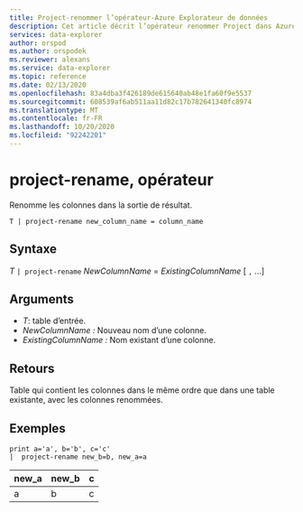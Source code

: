 ```yaml
---
title: Project-renommer l’opérateur-Azure Explorateur de données
description: Cet article décrit l’opérateur renommer Project dans Azure Explorateur de données.
services: data-explorer
author: orspod
ms.author: orspodek
ms.reviewer: alexans
ms.service: data-explorer
ms.topic: reference
ms.date: 02/13/2020
ms.openlocfilehash: 83a4dba3f426189de615640ab48e1fa60f9e5537
ms.sourcegitcommit: 608539af6ab511aa11d82c17b782641340fc8974
ms.translationtype: MT
ms.contentlocale: fr-FR
ms.lasthandoff: 10/20/2020
ms.locfileid: "92242201"
---
```

# <a name="project-rename-operator"></a>project-rename, opérateur

Renomme les colonnes dans la sortie de résultat.

```kusto
T | project-rename new_column_name = column_name
```

## <a name="syntax"></a>Syntaxe

*T* `| project-rename` *NewColumnName*  =  *ExistingColumnName* [ `,` ...]

## <a name="arguments"></a>Arguments

* *T*: table d’entrée.
* *NewColumnName :* Nouveau nom d’une colonne. 
* *ExistingColumnName :* Nom existant d’une colonne. 

## <a name="returns"></a>Retours

Table qui contient les colonnes dans le même ordre que dans une table existante, avec les colonnes renommées.


## <a name="examples"></a>Exemples

<!-- csl: https://help.kusto.windows.net/Samples -->
```kusto
print a='a', b='b', c='c'
|  project-rename new_b=b, new_a=a
```

|new_a|new_b|c|
|---|---|---|
|a|b|c|
